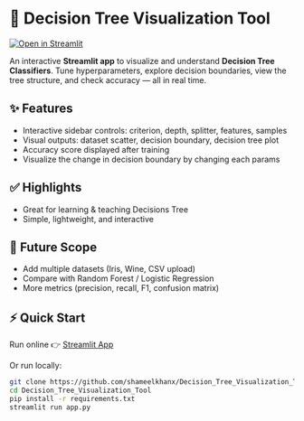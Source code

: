 # 🌳 Decision Tree Visualization Tool

[![Open in Streamlit](https://static.streamlit.io/badges/streamlit_badge_black_white.svg)](https://decisiontreevisualizationtool-q639ozzr9cyyvsazzz7ph9.streamlit.app/)

An interactive **Streamlit app** to visualize and understand **Decision Tree Classifiers**.
Tune hyperparameters, explore decision boundaries, view the tree structure, and check accuracy — all in real time.


## ✨ Features

* Interactive sidebar controls: criterion, depth, splitter, features, samples
* Visual outputs: dataset scatter, decision boundary, decision tree plot
* Accuracy score displayed after training
* Visualize the change in decision boundary by changing each params



## ✅ Highlights

* Great for learning & teaching Decisions Tree
* Simple, lightweight, and interactive


## 🔮 Future Scope

* Add multiple datasets (Iris, Wine, CSV upload)
* Compare with Random Forest / Logistic Regression
* More metrics (precision, recall, F1, confusion matrix)

## ⚡ Quick Start

Run online 👉 [Streamlit App](https://decisiontreevisualizationtool-q639ozzr9cyyvsazzz7ph9.streamlit.app/)

Or run locally:

```bash
git clone https://github.com/shameelkhanx/Decision_Tree_Visualization_Tool.git
cd Decision_Tree_Visualization_Tool
pip install -r requirements.txt
streamlit run app.py








